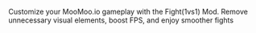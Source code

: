Customize your MooMoo.io gameplay with the Fight(1vs1) Mod. Remove unnecessary visual elements, boost FPS, and enjoy smoother fights
